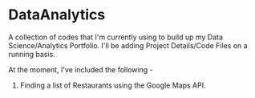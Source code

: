 # DataAnalytics
A collection of codes that I'm currently using to build up my Data Science/Analytics Portfolio. I'll be adding Project Details/Code Files on a running basis.

At the moment, I've included the following - 

1) Finding a list of Restaurants using the Google Maps API.
